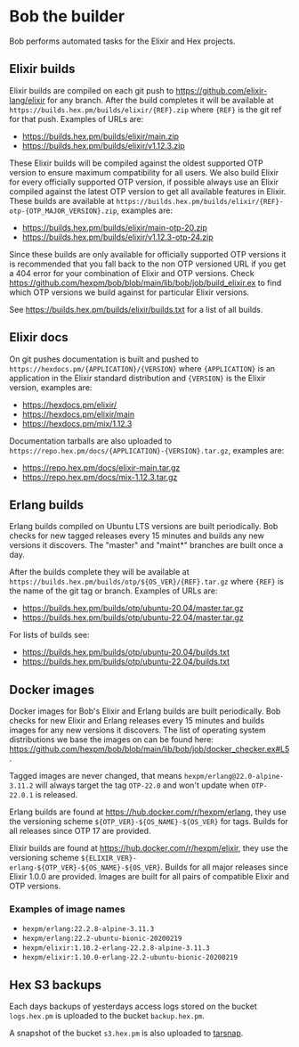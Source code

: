 # Bob the builder

Bob performs automated tasks for the Elixir and Hex projects.

## Elixir builds

Elixir builds are compiled on each git push to https://github.com/elixir-lang/elixir for any branch. After the build completes it will be available at `https://builds.hex.pm/builds/elixir/{REF}.zip` where `{REF}` is the git ref for that push. Examples of URLs are:

  * https://builds.hex.pm/builds/elixir/main.zip
  * https://builds.hex.pm/builds/elixir/v1.12.3.zip

These Elixir builds will be compiled against the oldest supported OTP version to ensure maximum compatibility for all users. We also build Elixir for every officially supported OTP version, if possible always use an Elixir compiled against the latest OTP version to get all available features in Elixir. These builds are available at `https://builds.hex.pm/builds/elixir/{REF}-otp-{OTP_MAJOR_VERSION}.zip`, examples are:

  * https://builds.hex.pm/builds/elixir/main-otp-20.zip
  * https://builds.hex.pm/builds/elixir/v1.12.3-otp-24.zip

Since these builds are only available for officially supported OTP versions it is recommended that you fall back to the non OTP versioned URL if you get a 404 error for your combination of Elixir and OTP versions. Check https://github.com/hexpm/bob/blob/main/lib/bob/job/build_elixir.ex to find which OTP versions we build against for particular Elixir versions.

See https://builds.hex.pm/builds/elixir/builds.txt for a list of all builds.

## Elixir docs

On git pushes documentation is built and pushed to `https://hexdocs.pm/{APPLICATION}/{VERSION}` where `{APPLICATION}` is an application in the Elixir standard distribution and `{VERSION}` is the Elixir version, examples are:

  * https://hexdocs.pm/elixir/
  * https://hexdocs.pm/elixir/main
  * https://hexdocs.pm/mix/1.12.3

Documentation tarballs are also uploaded to `https://repo.hex.pm/docs/{APPLICATION}-{VERSION}.tar.gz`, examples are:

  * https://repo.hex.pm/docs/elixir-main.tar.gz
  * https://repo.hex.pm/docs/mix-1.12.3.tar.gz

## Erlang builds

Erlang builds compiled on Ubuntu LTS versions are built periodically. Bob checks for new tagged releases every 15 minutes and builds any new versions it discovers. The "master" and "maint*" branches are built once a day.

After the builds complete they will be available at `https://builds.hex.pm/builds/otp/${OS_VER}/{REF}.tar.gz` where `{REF}` is the name of the git tag or branch. Examples of URLs are:

  * https://builds.hex.pm/builds/otp/ubuntu-20.04/master.tar.gz
  * https://builds.hex.pm/builds/otp/ubuntu-22.04/master.tar.gz

For lists of builds see:

  * https://builds.hex.pm/builds/otp/ubuntu-20.04/builds.txt
  * https://builds.hex.pm/builds/otp/ubuntu-22.04/builds.txt

## Docker images

Docker images for Bob's Elixir and Erlang builds are built periodically. Bob checks for new Elixir and Erlang releases every 15 minutes and builds images for any new versions it discovers. The list of operating system distributions we base the images on can be found here: https://github.com/hexpm/bob/blob/main/lib/bob/job/docker_checker.ex#L5.

Tagged images are never changed, that means `hexpm/erlang@22.0-alpine-3.11.2` will always target the tag `OTP-22.0` and won't update when `OTP-22.0.1` is released.

Erlang builds are found at https://hub.docker.com/r/hexpm/erlang, they use the versioning scheme `${OTP_VER}-${OS_NAME}-${OS_VER}` for tags. Builds for all releases since OTP 17 are provided.

Elixir builds are found at https://hub.docker.com/r/hexpm/elixir, they use the versioning scheme `${ELIXIR_VER}-erlang-${OTP_VER}-${OS_NAME}-${OS_VER}`. Builds for all major releases since Elixir 1.0.0 are provided. Images are built for all pairs of compatible Elixir and OTP versions.

### Examples of image names

 * `hexpm/erlang:22.2.8-alpine-3.11.3`
 * `hexpm/erlang:22.2-ubuntu-bionic-20200219`
 * `hexpm/elixir:1.10.2-erlang-22.2.8-alpine-3.11.3`
 * `hexpm/elixir:1.10.0-erlang-22.2-ubuntu-bionic-20200219`

## Hex S3 backups

Each days backups of yesterdays access logs stored on the bucket `logs.hex.pm` is uploaded to the bucket `backup.hex.pm`.

A snapshot of the bucket `s3.hex.pm` is also uploaded to [tarsnap](https://www.tarsnap.com).

